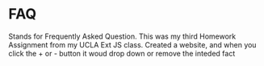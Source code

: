 # FAQ
Stands for Frequently Asked Question.
This was my third Homework Assignment from my UCLA Ext JS class.
Created a website, and when you click the + or - button it woud drop down or remove the inteded fact
